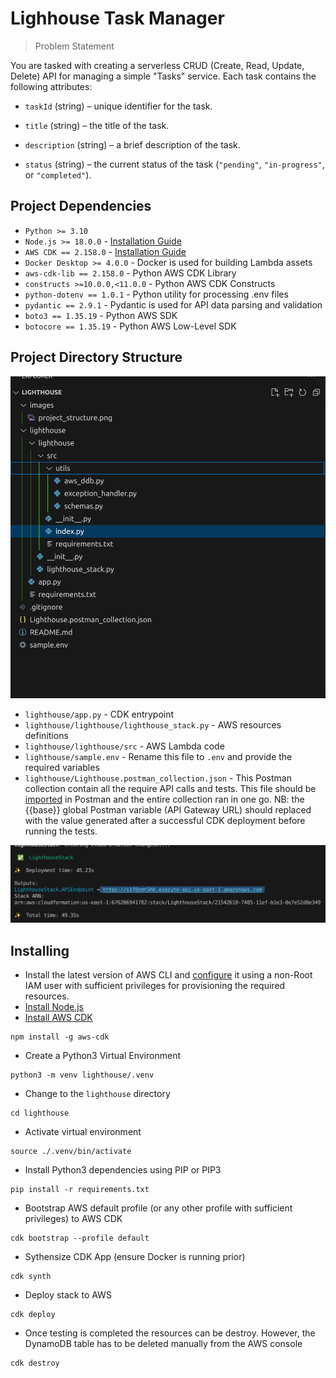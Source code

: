 # Lighhouse Task Manager
> Problem Statement

You are tasked with creating a serverless CRUD (Create, Read, Update, Delete) API for managing a simple "Tasks" service. Each task contains the following attributes:

- `taskId` (string) – unique identifier for the task.

- `title` (string) – the title of the task.

- `description` (string) – a brief description of the task.

- `status` (string) – the current status of the task (`"pending"`, `"in-progress"`, or `"completed"`).

## Project Dependencies

- `Python >= 3.10`
- `Node.js >= 18.0.0` - <a href="https://nodejs.org/en/download/package-manager">Installation Guide</a>
- `AWS CDK == 2.158.0` - <a href="https://docs.aws.amazon.com/cdk/v2/guide/getting_started.html">Installation Guide</a>
- `Docker Desktop >= 4.0.0` - Docker is used for building Lambda assets
- `aws-cdk-lib == 2.158.0` - Python AWS CDK Library
- `constructs >=10.0.0,<11.0.0` - Python AWS CDK Constructs
- `python-dotenv == 1.0.1` - Python utility for processing .env files
- `pydantic == 2.9.1` - Pydantic is used for API data parsing and validation
- `boto3 == 1.35.19` - Python AWS SDK
- `botocore == 1.35.19` - Python AWS Low-Level SDK

## Project Directory Structure

<img src="./images/project_structure.png" alt="Project Directory Structure">

- `lighthouse/app.py` - CDK entrypoint
- `lighthouse/lighthouse/lighthouse_stack.py` - AWS resources definitions
- `lighthouse/lighthouse/src` - AWS Lambda code
- `lighthouse/sample.env` - Rename this file to `.env` and provide the required variables
- `lighthouse/Lighthouse.postman_collection.json` - This Postman collection contain all the require API calls and tests. This file should be <a href="https://learning.postman.com/docs/getting-started/importing-and-exporting/importing-and-exporting-overview/">imported</a> in Postman and the entire collection ran in one go. NB: the {{base}} global Postman variable (API Gateway URL) should replaced with the value generated after a successful CDK deployment before running the tests.
<p></p>
<img src="./images/deployment success.png" alt="Deployment Success">

## Installing

- Install the latest version of AWS CLI and <a href="https://docs.aws.amazon.com/cli/latest/reference/configure/">configure</a> it using a non-Root IAM user with sufficient privileges for provisioning the required resources.
- <a href="https://nodejs.org/en/download/package-manager">Install Node.js</a>
- <a href="https://docs.aws.amazon.com/cdk/v2/guide/getting_started.html">Install AWS CDK</a>
```shell
npm install -g aws-cdk
```
- Create a Python3 Virtual Environment

```shell
python3 -m venv lighthouse/.venv
```
- Change to the `lighthouse` directory

```shell
cd lighthouse
```
- Activate virtual environment

```shell
source ./.venv/bin/activate
```
- Install Python3 dependencies using PIP or PIP3
```shell
pip install -r requirements.txt
```
- Bootstrap AWS default profile (or any other profile with sufficient privileges) to AWS CDK
```shell
cdk bootstrap --profile default
```
- Sythensize CDK App (ensure Docker is running prior)
```shell
cdk synth
```
- Deploy stack to AWS
```shell
cdk deploy
```
- Once testing is completed the resources can be destroy. However, the DynamoDB table has to be deleted manually from the AWS console
```shell
cdk destroy
```
